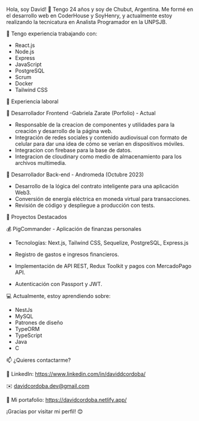 Hola, soy David! 👋 Tengo 24 años y soy de Chubut, Argentina. Me formé en el desarrollo web en CoderHouse y SoyHenry, y actualmente estoy realizando la tecnicatura en Analista Programador en la UNPSJB.

🔧 Tengo experiencia trabajando con:

  - React.js
  - Node.js
  - Express
  - JavaScript
  - PostgreSQL
  - Scrum
  - Docker
  - Tailwind CSS
  
💼 Experiencia laboral

🚀 Desarrollador Frontend -Gabriela Zarate (Porfolio) - Actual
  
  - Responsable de la creacion de componentes y utilidades para la creación y desarrollo de la página web. 
  - Integración de redes sociales y contenido audiovisual con formato de celular para dar una idea de cómo se verían en
    dispositivos móviles.
  - Integracion con firebase para la base de datos.
  - Integracion de cloudinary como medio de almacenamiento para los archivos multimedia.

🔗 Desarrollador Back-end - Andromeda (Octubre 2023)
  
  - Desarrollo de la lógica del contrato inteligente para una aplicación Web3.
  - Conversión de energía eléctrica en moneda virtual para transacciones.
  - Revisión de código y despliegue a producción con tests.

📌 Proyectos Destacados

💰 PigCommander - Aplicación de finanzas personales

  - Tecnologías: Next.js, Tailwind CSS, Sequelize, PostgreSQL, Express.js
  
  - Registro de gastos e ingresos financieros.
  
  - Implementación de API REST, Redux Toolkit y pagos con MercadoPago API.
  
  - Autenticación con Passport y JWT.

💻 Actualmente, estoy aprendiendo sobre:

  - NestJs
  - MySQL
  - Patrones de diseño
  - TypeORM
  - TypeScript
  - Java
  - C

📫 ¿Quieres contactarme?

  💼 LinkedIn: https://www.linkedin.com/in/daviddcordoba/
  
  ✉️ davidcordoba.dev@gmail.com
  
  🚀 Mi portafolio: https://davidcordoba.netlify.app/

¡Gracias por visitar mi perfil! 😊
